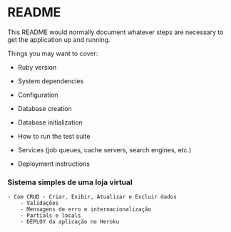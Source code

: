 # README

This README would normally document whatever steps are necessary to get the
application up and running.

Things you may want to cover:

* Ruby version

* System dependencies

* Configuration

* Database creation

* Database initialization

* How to run the test suite

* Services (job queues, cache servers, search engines, etc.)

* Deployment instructions


### Sistema simples de uma loja virtual
    - Com CRUD - Criar, Exibir, Atualizar e Excluir dados
        - Validações
        - Mensagens de erro e internacionalização
        - Partials e locals
        - DEPLOY da aplicação no Heroku